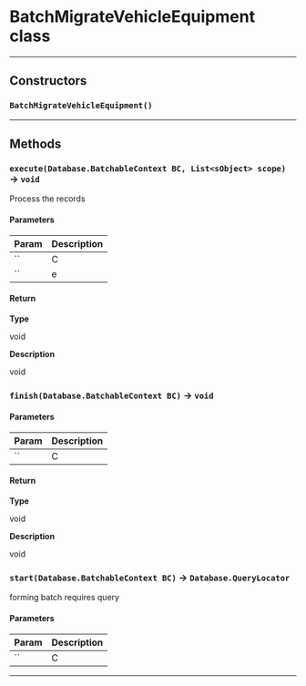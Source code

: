 # BatchMigrateVehicleEquipment class
---
## Constructors
### `BatchMigrateVehicleEquipment()`
---
## Methods
### `execute(Database.BatchableContext BC, List<sObject> scope)` → `void`

Process the records

#### Parameters

| Param | Description |
| ----- | ----------- |
|`` | C |
|`` | e |

#### Return

**Type**

void

**Description**

void

### `finish(Database.BatchableContext BC)` → `void`
#### Parameters

| Param | Description |
| ----- | ----------- |
|`` | C |

#### Return

**Type**

void

**Description**

void

### `start(Database.BatchableContext BC)` → `Database.QueryLocator`

forming batch requires query

#### Parameters

| Param | Description |
| ----- | ----------- |
|`` | C |

---
